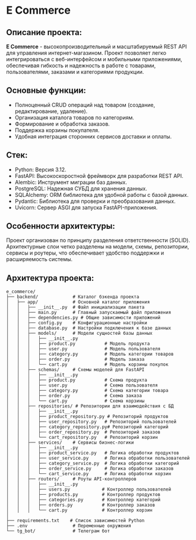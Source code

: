 # E Commerce
## Описание проекта:
**E Commerce** - высокопроизводительный и масштабируемый REST API для управления интернет-магазином. Проект позволяет легко интегрироваться с веб-интерфейсом и мобильными приложениями, обеспечивая гибкость и надежность в работе с товарами, пользователями, заказами и категориями продукции.
## Основные функции:
- Полноценный CRUD операций над товаром (создание, редактирование, удаление).
- Организация каталога товаров по категориям.
- Формирование и обработка заказов.
- Поддержка корзины покупателя.
- Удобная интеграция сторонних сервисов доставки и оплаты.
## Стек:
- Python: Версия 3.12.
- FastAPI: Высокоскоростной фреймворк для разработки REST API.
- Alembic: Инструмент миграции баз данных.
- PostgreSQL: Надежная СУБД для хранения данных.
- SQLAlchemy: ORM библиотека для удобной работы с базой данных.
- Pydantic: Библиотека для проверки и преобразования данных.
- Uvicorn: Сервер ASGI для запуска FastAPI-приложения.

## Особенности архитектуры:
Проект организован по принципу разделения ответственности (SOLID). Архитектурные слои четко разделены на модели, схемы, репозитории, сервисы и роутеры, что обеспечивает удобство поддержки и расширяемость системы.
## Архитектура проекта:
```
e_commerce/
├── backend/             # Каталог бэкенда проекта
│   ├── app/             # Основной каталог приложения
│   │   ├── __init__.py  # Файл инициализации пакета
│   │   ├── main.py      # Главный запускаемый файл приложения
│   │   ├── dependencies.py # Общие зависимости приложений
│   │   ├── config.py    # Конфигурационные настройки
│   │   ├── database.py  # Настройки подключения к базе данных
│   │   ├── models/      # Модели сущностей базы данных
│   │   │   ├── __init__.py
│   │   │   ├── product.py           # Модель продукта
│   │   │   ├── user.py              # Модель пользователя
│   │   │   ├── category.py          # Модель категории товаров
│   │   │   ├── order.py             # Модель заказа
│   │   │   └── cart.py              # Модель корзины покупок
│   │   ├── schemas/     # Схемы моделей для FastAPI
│   │   │   ├── __init__.py
│   │   │   ├── product.py           # Схема продукта
│   │   │   ├── user.py              # Схема пользователя
│   │   │   ├── category.py          # Схема категории товара
│   │   │   ├── order.py             # Схема заказа
│   │   │   └── cart.py              # Схема корзины
│   │   ├── repositories/ # Репозитории для взаимодействия с БД
│   │   │   ├── __init__.py
│   │   │   ├── product_repository.py # Репозиторий продуктов
│   │   │   ├── user_repository.py   # Репозиторий пользователей
│   │   │   ├── category_repository.py# Репозиторий категорий
│   │   │   ├── order_repository.py  # Репозиторий заказов
│   │   │   └── cart_repository.py   # Репозиторий корзин
│   │   ├── services/    # Сервисы бизнес-логики
│   │   │   ├── __init__.py
│   │   │   ├── product_service.py   # Логика обработки продуктов
│   │   │   ├── user_service.py      # Логика обработки пользователей
│   │   │   ├── category_service.py  # Логика обработки категорий
│   │   │   ├── order_service.py     # Логика обработки заказов
│   │   │   └── cart_service.py      # Логика обработки корзин
│   │   ├── routers/     # Роуты API-контроллеров
│   │   │   ├── __init__.py
│   │   │   ├── users.py            # Контроллер пользователей
│   │   │   ├── products.py         # Контроллер продуктов
│   │   │   ├── categories.py       # Контроллер категорий
│   │   │   ├── orders.py           # Контроллер заказов
│   │   │   └── cart.py             # Контроллер корзин
│   
├── requirements.txt    # Список зависимостей Python
├── .env                 # Переменные окружения
└── tg_bot/              # Телеграм бот
```